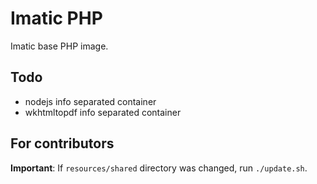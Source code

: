 # Imatic PHP

Imatic base PHP image.

## Todo

- nodejs info separated container
- wkhtmltopdf info separated container

## For contributors

**Important**: If ``resources/shared`` directory was changed, run ``./update.sh``.